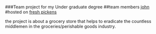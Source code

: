 ###Team project for my Under graduate degree
##team members [john](https://github.com/John2836)
#hosted on
[fresh pickens](https://fresh-pickens.netlify.app/)

the project is about a grocery store that helps to eradicate the countless middlemen in the groceries/perishable goods industry.
